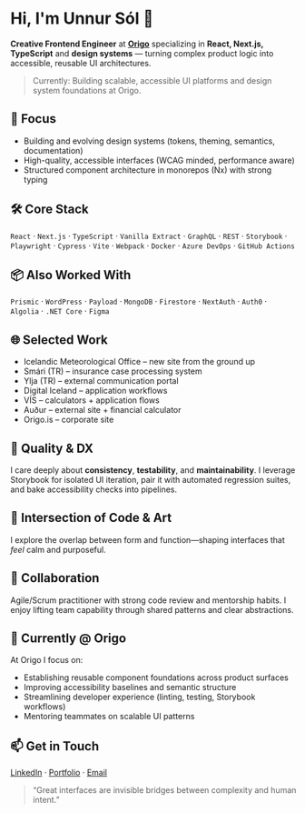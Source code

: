 # Hi, I'm Unnur Sól 👋

**Creative Frontend Engineer** at **[Origo](https://www.origo.is)** specializing in **React, Next.js, TypeScript** and **design systems** — turning complex product logic into accessible, reusable UI architectures.

> Currently: Building scalable, accessible UI platforms and design system foundations at Origo.

## 🔭 Focus
- Building and evolving design systems (tokens, theming, semantics, documentation)
- High-quality, accessible interfaces (WCAG minded, performance aware)
- Structured component architecture in monorepos (Nx) with strong typing

## 🛠 Core Stack
`React` · `Next.js` · `TypeScript` · `Vanilla Extract` · `GraphQL` · `REST` · `Storybook` · `Playwright` · `Cypress` · `Vite` · `Webpack` · `Docker` · `Azure DevOps` · `GitHub Actions`

## 📦 Also Worked With
`Prismic` · `WordPress` · `Payload` · `MongoDB` · `Firestore` · `NextAuth` · `Auth0` · `Algolia` · `.NET Core` · `Figma`

## 🌐 Selected Work
- Icelandic Meteorological Office – new site from the ground up
- Smári (TR) – insurance case processing system
- Ylja (TR) – external communication portal
- Digital Iceland – application workflows
- VÍS – calculators + application flows
- Auður – external site + financial calculator
- Origo.is – corporate site

## 🧪 Quality & DX
I care deeply about **consistency**, **testability**, and **maintainability**. I leverage Storybook for isolated UI iteration, pair it with automated regression suites, and bake accessibility checks into pipelines.

## 🎨 Intersection of Code & Art
I explore the overlap between form and function—shaping interfaces that *feel* calm and purposeful.

## 🤝 Collaboration
Agile/Scrum practitioner with strong code review and mentorship habits. I enjoy lifting team capability through shared patterns and clear abstractions.

## 💼 Currently @ Origo
At Origo I focus on:
- Establishing reusable component foundations across product surfaces
- Improving accessibility baselines and semantic structure
- Streamlining developer experience (linting, testing, Storybook workflows)
- Mentoring teammates on scalable UI patterns

## 📫 Get in Touch
[LinkedIn](https://www.linkedin.com/in/unnursol/) · [Portfolio](https://unnursol.com) · [Email](mailto:unnursol95@gmail.com)

> “Great interfaces are invisible bridges between complexity and human intent.”
